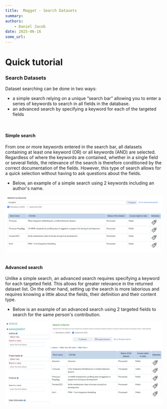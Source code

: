 ```yaml
---
title:  Maggot - Search Datasets
summary: 
authors:
    - Daniel Jacob
date: 2025-06-16
some_url:
---
```


# Quick tutorial

<style>.md-typeset h1 {display: none;} .md-nav__item {font-size: medium}</style>

### Search Datasets

Dataset searching can be done in two ways:

* a simple search relying on a unique “search bar” allowing you to enter a series of keywords to search in all fields in the database.
* an advanced search by specifying a keyword for each of the targeted fields

<br>

#### Simple search

From one or more keywords entered in the search bar, all datasets containing at least one keyword (OR) or all keywords (AND) are selected. Regardless of where the keywords are contained, whether in a single field or several fields, the relevance of the search is therefore conditioned by the correct documentation of the fields. However, this type of search allows for a quick selection without having to ask questions about the fields.

* Below, an example of a simple search using 2 keywords including an author's name.

<center>
<a href="../../images/tuto3_fig1.png" data-lightbox="fig1"><img src="../../images/tuto3_fig1.png" width="800px"></a><br>
</center>

<br>

#### Advanced search

Unlike a simple search, an advanced search requires specifying a keyword for each targeted field. This allows for greater relevance in the returned dataset list. On the other hand, setting up the search is more laborious and requires knowing a little about the fields, their definition and their content type.

* Below is an example of an advanced search using 2 targeted fields to search for the same person's contribution.

<center>
<a href="../../images/tuto3_fig2.png" data-lightbox="fig2"><img src="../../images/tuto3_fig2.png" width="800px"></a><br>
</center>

<br>
